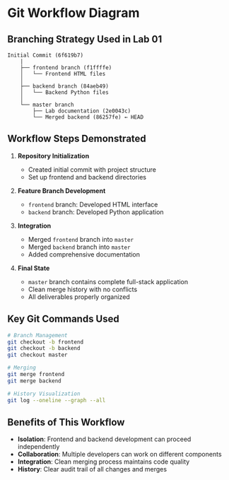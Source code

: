 # Git Workflow Diagram

## Branching Strategy Used in Lab 01

```
Initial Commit (6f619b7)
    |
    ├── frontend branch (f1ffffe)
    │   └── Frontend HTML files
    │
    ├── backend branch (84aeb49)
    │   └── Backend Python files
    │
    └── master branch
        ├── Lab documentation (2e0043c)
        └── Merged backend (86257fe) ← HEAD
```

## Workflow Steps Demonstrated

1. **Repository Initialization**
   - Created initial commit with project structure
   - Set up frontend and backend directories

2. **Feature Branch Development**
   - `frontend` branch: Developed HTML interface
   - `backend` branch: Developed Python application

3. **Integration**
   - Merged `frontend` branch into `master`
   - Merged `backend` branch into `master`
   - Added comprehensive documentation

4. **Final State**
   - `master` branch contains complete full-stack application
   - Clean merge history with no conflicts
   - All deliverables properly organized

## Key Git Commands Used

```bash
# Branch Management
git checkout -b frontend
git checkout -b backend
git checkout master

# Merging
git merge frontend
git merge backend

# History Visualization
git log --oneline --graph --all
```

## Benefits of This Workflow

- **Isolation**: Frontend and backend development can proceed independently
- **Collaboration**: Multiple developers can work on different components
- **Integration**: Clean merging process maintains code quality
- **History**: Clear audit trail of all changes and merges
